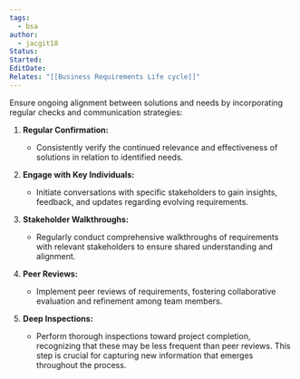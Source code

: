 ```yaml
---
tags:
  - bsa
author:
  - jacgit18
Status: 
Started: 
EditDate: 
Relates: "[[Business Requirements Life cycle]]"
---
```

Ensure ongoing alignment between solutions and needs by incorporating regular checks and communication strategies:

1. **Regular Confirmation:**
   - Consistently verify the continued relevance and effectiveness of solutions in relation to identified needs.

2. **Engage with Key Individuals:**
   - Initiate conversations with specific stakeholders to gain insights, feedback, and updates regarding evolving requirements.

3. **Stakeholder Walkthroughs:**
   - Regularly conduct comprehensive walkthroughs of requirements with relevant stakeholders to ensure shared understanding and alignment.

4. **Peer Reviews:**
   - Implement peer reviews of requirements, fostering collaborative evaluation and refinement among team members.

5. **Deep Inspections:**
   - Perform thorough inspections toward project completion, recognizing that these may be less frequent than peer reviews. This step is crucial for capturing new information that emerges throughout the process.

